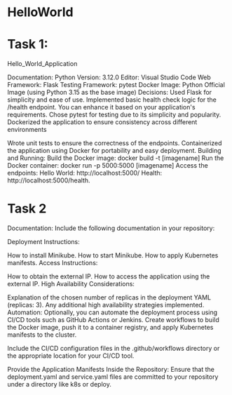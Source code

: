 # HelloWorld

Task 1:
============
Hello_World_Application

Documentation:
Python Version: 3.12.0
Editor: Visual Studio Code
Web Framework: Flask
Testing Framework: pytest
Docker Image: Python Official Image (using Python 3.15 as the base image)
Decisions:
Used Flask for simplicity and ease of use.
Implemented basic health check logic for the /health endpoint. You can enhance it based on your application's requirements.
Chose pytest for testing due to its simplicity and popularity.
Dockerized the application to ensure consistency across different environments

Wrote unit tests to ensure the correctness of the endpoints.
Containerized the application using Docker for portability and easy deployment.
Building and Running:
Build the Docker image: docker build -t [imagename]
Run the Docker container: docker run -p 5000:5000 [imagename]
Access the endpoints:
Hello World: http://localhost:5000/
Health: http://localhost:5000/health.


Task 2
===========

Documentation:
Include the following documentation in your repository:

Deployment Instructions:

How to install Minikube.
How to start Minikube.
How to apply Kubernetes manifests.
Access Instructions:

How to obtain the external IP.
How to access the application using the external IP.
High Availability Considerations:

Explanation of the chosen number of replicas in the deployment YAML (replicas: 3).
Any additional high availability strategies implemented.
Automation:
Optionally, you can automate the deployment process using CI/CD tools such as GitHub Actions or Jenkins. Create workflows to build the Docker image, push it to a container registry, and apply Kubernetes manifests to the cluster.

Include the CI/CD configuration files in the .github/workflows directory or the appropriate location for your CI/CD tool.

Provide the Application Manifests Inside the Repository:
Ensure that the deployment.yaml and service.yaml files are committed to your repository under a directory like k8s or deploy.
